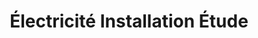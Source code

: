 ---
title: "Électricité Installation Étude"
url: /argenteuil/electricite-installation-etude/
shop: Elektrisch
---